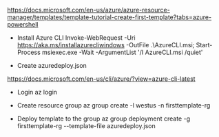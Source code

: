 https://docs.microsoft.com/en-us/azure/azure-resource-manager/templates/template-tutorial-create-first-template?tabs=azure-powershell
- Install Azure CLI 
Invoke-WebRequest -Uri https://aka.ms/installazurecliwindows -OutFile .\AzureCLI.msi; Start-Process msiexec.exe -Wait -ArgumentList '/I AzureCLI.msi /quiet'

- Create azuredeploy.json

https://docs.microsoft.com/en-us/cli/azure/?view=azure-cli-latest
- Login
az login

- Create resource group 
az group create -l westus -n firsttemplate-rg

- Deploy template to the group
az group deployment create -g firsttemplate-rg --template-file azuredeploy.json
